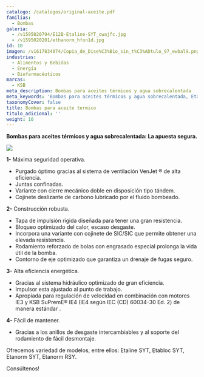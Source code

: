 ```yaml
---
catalogo: /catalogos/original-aceite.pdf
familias:
  - Bombas
galeria:
  - /v1595020794/E12B-Etaline-SYT_cwajfc.jpg
  - /v1595020201/ethanorm_hfon1d.jpg
id: 10
imagen: /v1617834074/Copia_de_Dise%C3%B1o_sin_t%C3%ADtulo_97_ewbal9.png
industrias:
  - Alimentos y Bebidas
  - Energía
  - Biofarmacéuticos
marcas:
  - KSB
meta_description: Bombas para aceites térmicos y agua sobrecalentada
meta_keywords: 'Bombas para aceites térmicos y agua sobrecalentada, Etanorm, Etaline, Etabloc'
taxonomyCover: false
title: Bombas para aceite termico
titulo_adicional: ''
weight: 10
---
```




**Bombas para aceites térmicos y agua sobrecalentada: La apuesta segura.**

![](https://res.cloudinary.com/novatec/v1595020368/dentro_pn9oj3.png)

**1-** Máxima seguridad operativa.

* Purgado óptimo gracias al sistema de ventilación VenJet ® de alta eficiencia. 
*  Juntas confinadas. 
* Variante con cierre mecánico doble en disposición tipo tándem. 
*  Cojinete deslizante de carbono lubricado por el fluido bombeado.

**2-** Construcción robusta.

* Tapa de impulsión rígida diseñada para tener una gran resistencia. 
* Bloqueo optimizado del calor, escaso desgaste. 
* Incorpora una variante con cojinete de SIC/SIC que permite obtener una elevada resistencia. 
*  Rodamiento reforzado de bolas con engrasado especial prolonga la vida útil de la bomba. 
*  Contorno de eje optimizado que garantiza un drenaje de fugas seguro.

**3-** Alta eficiencia energética.

* Gracias al sistema hidráulico optimizado de gran eficiencia.
* Impulsor esta ajustado al punto de trabajo. 
* Apropiada para regulación de velocidad en combinación con motores IE3 y KSB SuPremE® IE4 (IE4 según IEC (CD) 60034-30 Ed. 2) de manera estándar .

 **4-** Fácil de mantener.

* Gracias a los anillos de desgaste intercambiables y al soporte del rodamiento de fácil desmontaje.

Ofrecemos variedad de modelos, entre ellos: Etaline SYT, Etabloc SYT, Etanorm SYT, Etanorm RSY.

Consúltenos!
